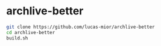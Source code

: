 # archlive-better

```sh
git clone https://github.com/lucas-mior/archlive-better
cd archlive-better
build.sh
```
